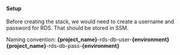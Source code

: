 #### Setup

Before creating the stack, we would need to create a username and password for RDS. That should be stored in SSM.

Naming convention:
**{project_name}**-rds-db-user-**{environment}**
**{project_name}**-rds-db-pass-**{environment}**
